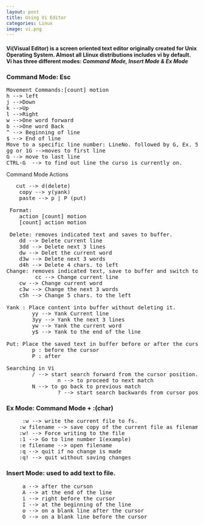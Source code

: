 ```yaml
---
layout: post
title: Using Vi Editor
categories: Linux
image: vi.png
---
```


<h4>
Vi(Visual Editor) is a screen oriented text editor originally created for Unix Operating System. Almost all Llinux distributions includes vi by default.<br>
Vi has three different  modes: <i>Command Mode, Insert Mode & Ex Mode</i>
</h4>


<!--continue-->
<h3>Command Mode: Esc </h3>
<pre>Movement Commands:[count] motion
h --> left
j -->Down
k -->Up
l -->Right
w -->One word forward
b -->One word Back
^ --> Beginning of line
$ --> End of line
Move to a specific line number: LineNo. followed by G, Ex. 5G 
gg or 1G -->moves to first line
G --> move to last line
CTRL-G  --> to find out line the curso is currently on.
</pre>

Command Mode  Actions 
<pre>   cut --> d(delete)
	copy --> y(yank)  
	paste --> p | P (put)

 Format:  
	action [count] motion 
	[count] action motion 
      
 Delete: removes indicated text and saves to buffer. 
	dd --> Delete current line
	3dd --> Delete next 3 lines 
	dw --> Delet the current word 
	d3w --> Delete next 3 words 
	d4h --> Delete 4 chars. to left 
Change: removes indicated text, save to buffer and switch to insert mode 
         cc --> Change current line
	cw --> Change current word 
	c3w --> Change the next 3 words 
	c5h --> Change 5 chars. to the left

Yank : Place content into buffer without deleting it. 
		yy --> Yank Current line
  		3yy --> Yank the next 3 lines
		yw --> Yank the current word
		y$ --> Yank to the end of the line
	 
Put: Place the saved text in buffer before or after the cursor
		p : before the cursor
		P : after

Searching in Vi    
		/ --> start search forward from the cursor position.
                n --> to proceed to next match 
		N --> to go back to previous match
                ? --> start search backwards from cursor position 
</pre>

<h3> Ex Mode: Command Mode + :(char) </h3>
<pre>     :w --> write the current file to fs.
	:w filename --> save copy of the current file as filename
	:w! --> Force writing to the file 
	:1 --> Go to line number 1(example)
	:e filename --> open filename
	:q --> quit if no change is made
	:q! --> quit without saving changes
</pre>


<h3> Insert Mode: used to add text to file.</h3>
<pre>     a --> after the curson
     A --> at the end of the line
     i --> right before the cursor
     I --> at the beginning of the line
     o --> on a blank line after the cursor
     O --> on a blank line before the cursor
</pre>	


